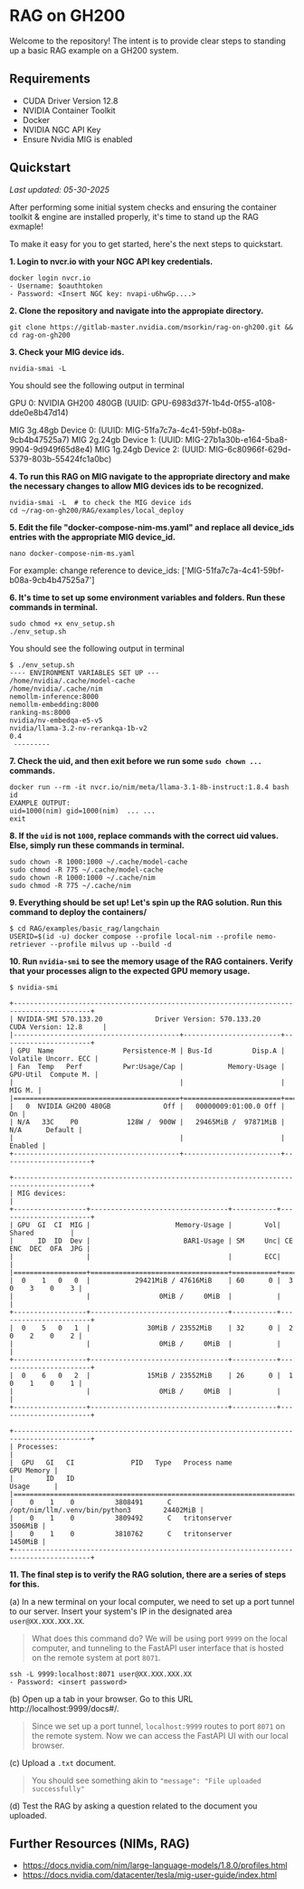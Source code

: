 # RAG on GH200

Welcome to the repository! The intent is to provide clear steps to standing up a basic RAG example on a GH200 system.

## Requirements
- CUDA Driver Version 12.8
- NVIDIA Container Toolkit
- Docker 
- NVIDIA NGC API Key
- Ensure Nvidia MIG is enabled


## Quickstart 
_Last updated: 05-30-2025_

After performing some initial system checks and ensuring the container toolkit & engine are installed properly, it's time to stand up the RAG exmaple!

To make it easy for you to get started, here's the next steps to quickstart.

**1. Login to nvcr.io with your NGC API key credentials.**

```
docker login nvcr.io
- Username: $oauthtoken
- Password: <Insert NGC key: nvapi-u6hwGp....>
```

**2. Clone the repository and navigate into the appropiate directory.**
```
git clone https://gitlab-master.nvidia.com/msorkin/rag-on-gh200.git && cd rag-on-gh200
```
**3. Check your MIG device ids.**
```
nvidia-smai -L
```
You should see the following output in terminal

GPU 0: NVIDIA GH200 480GB (UUID: GPU-6983d37f-1b4d-0f55-a108-dde0e8b47d14)

  MIG 3g.48gb     Device  0: (UUID: MIG-51fa7c7a-4c41-59bf-b08a-9cb4b47525a7)
  MIG 2g.24gb     Device  1: (UUID: MIG-27b1a30b-e164-5ba8-9904-9d949f65d8e4)
  MIG 1g.24gb     Device  2: (UUID: MIG-6c80966f-629d-5379-803b-55424fc1a0bc)

**4. To run this RAG on MIG navigate to the appropriate directory and make the necessary changes to allow MIG devices ids to be recognized.**
```
nvidia-smai -L  # to check the MIG device ids
cd ~/rag-on-gh200/RAG/examples/local_deploy
```
**5. Edit the file "docker-compose-nim-ms.yaml" and replace all device_ids entries with the appropriate MIG device_id.**
```
nano docker-compose-nim-ms.yaml
```
For example: change reference to device_ids: ['MIG-51fa7c7a-4c41-59bf-b08a-9cb4b47525a7']

**6. It's time to set up some environment variables and folders. Run these commands in terminal.**
```
sudo chmod +x env_setup.sh
./env_setup.sh
```
You should see the following output in terminal
```
$ ./env_setup.sh
---- ENVIRONMENT VARIABLES SET UP ---
/home/nvidia/.cache/model-cache
/home/nvidia/.cache/nim
nemollm-inference:8000
nemollm-embedding:8000
ranking-ms:8000
nvidia/nv-embedqa-e5-v5
nvidia/llama-3.2-nv-rerankqa-1b-v2
0.4
 ---------

```

**7. Check the uid, and then exit before we run some `sudo chown ...` commands.**
```
docker run --rm -it nvcr.io/nim/meta/llama-3.1-8b-instruct:1.8.4 bash
id
EXAMPLE OUTPUT: 
uid=1000(nim) gid=1000(nim)  ... ...
exit
```

**8. If the `uid` is not `1000`, replace commands with the correct uid values. Else, simply run these commands in terminal.**
```
sudo chown -R 1000:1000 ~/.cache/model-cache
sudo chmod -R 775 ~/.cache/model-cache
sudo chown -R 1000:1000 ~/.cache/nim
sudo chmod -R 775 ~/.cache/nim
```


**9. Everything should be set up! Let's spin up the RAG solution. Run this command to deploy the containers/** 
```
$ cd RAG/examples/basic_rag/langchain
USERID=$(id -u) docker compose --profile local-nim --profile nemo-retriever --profile milvus up --build -d
```


**10. Run `nvidia-smi` to see the memory usage of the RAG containers. Verify that your processes align to the expected GPU memory usage.** 
```
$ nvidia-smi
     
+-----------------------------------------------------------------------------------------+
| NVIDIA-SMI 570.133.20             Driver Version: 570.133.20     CUDA Version: 12.8     |
|-----------------------------------------+------------------------+----------------------+
| GPU  Name                 Persistence-M | Bus-Id          Disp.A | Volatile Uncorr. ECC |
| Fan  Temp   Perf          Pwr:Usage/Cap |           Memory-Usage | GPU-Util  Compute M. |
|                                         |                        |               MIG M. |
|=========================================+========================+======================|
|   0  NVIDIA GH200 480GB             Off |   00000009:01:00.0 Off |                   On |
| N/A   33C    P0            128W /  900W |   29465MiB /  97871MiB |     N/A      Default |
|                                         |                        |              Enabled |
+-----------------------------------------+------------------------+----------------------+

+-----------------------------------------------------------------------------------------+
| MIG devices:                                                                            |
+------------------+----------------------------------+-----------+-----------------------+
| GPU  GI  CI  MIG |                     Memory-Usage |        Vol|        Shared         |
|      ID  ID  Dev |                       BAR1-Usage | SM     Unc| CE ENC  DEC  OFA  JPG |
|                  |                                  |        ECC|                       |
|==================+==================================+===========+=======================|
|  0    1   0   0  |           29421MiB / 47616MiB    | 60      0 |  3   0    3    0    3 |
|                  |                 0MiB /     0MiB  |           |                       |
+------------------+----------------------------------+-----------+-----------------------+
|  0    5   0   1  |              30MiB / 23552MiB    | 32      0 |  2   0    2    0    2 |
|                  |                 0MiB /     0MiB  |           |                       |
+------------------+----------------------------------+-----------+-----------------------+
|  0    6   0   2  |              15MiB / 23552MiB    | 26      0 |  1   0    1    0    1 |
|                  |                 0MiB /     0MiB  |           |                       |
+------------------+----------------------------------+-----------+-----------------------+
                                                                                         
+-----------------------------------------------------------------------------------------+
| Processes:                                                                              |
|  GPU   GI   CI              PID   Type   Process name                        GPU Memory |
|        ID   ID                                                               Usage      |
|=========================================================================================|
|    0    1    0          3808491      C   /opt/nim/llm/.venv/bin/python3        24402MiB |
|    0    1    0          3809492      C   tritonserver                           3506MiB |
|    0    1    0          3810762      C   tritonserver                           1450MiB |
+-----------------------------------------------------------------------------------------+

```

**11. The final step is to verify the RAG solution, there are a series of steps for this.**

(a) In a new terminal on your local computer, we need to set up a port tunnel to our server. Insert your system's IP in the designated area `user@XX.XXX.XXX.XX`. 
> What does this command do? We will be using port `9999` on the local computer, and tunneling to the FastAPI user interface that is hosted on the remote system at port `8071`.

```
ssh -L 9999:localhost:8071 user@XX.XXX.XXX.XX
- Password: <insert password>
```

(b) Open up a tab in your browser. Go to this URL http://localhost:9999/docs#/. 
> Since we set up a port tunnel, `localhost:9999` routes to port `8071` on the remote system. Now we can access the FastAPI UI with our local browser. 

(c) Upload a `.txt` document.
> You should see something akin to `"message": "File uploaded successfully"`

(d) Test the RAG by asking a question related to the document you uploaded.




## Further Resources (NIMs, RAG)
- https://docs.nvidia.com/nim/large-language-models/1.8.0/profiles.html
- https://docs.nvidia.com/datacenter/tesla/mig-user-guide/index.html
